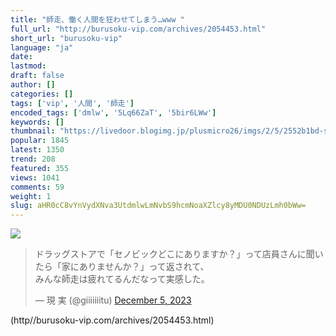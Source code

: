 ```yaml
---
title: "師走、働く人間を狂わせてしまう…www "
full_url: "http://burusoku-vip.com/archives/2054453.html"
short_url: "burusoku-vip"
language: "ja"
date: 
lastmod: 
draft: false
author: []
categories: []
tags: ['vip', '人間', '師走']
encoded_tags: ['dmlw', '5Lq66ZaT', '5bir6LWw']
keywords: []
thumbnail: "https://livedoor.blogimg.jp/plusmicro26/imgs/2/5/2552b1bd-s.png"
popular: 1845
latest: 1350
trend: 208
featured: 355
views: 1041
comments: 59
weight: 1
slug: aHR0cC8vYnVydXNva3UtdmlwLmNvbS9hcmNoaXZlcy8yMDU0NDUzLmh0bWw=
---
```


![](https://livedoor.blogimg.jp/plusmicro26/imgs/2/5/2552b1bd-s.png)

<blockquote class='twitter-tweet'><p lang='ja' dir='ltr'>ドラッグストアで「セノビックどこにありますか？」って店員さんに聞いたら「家にありませんか？」って返されて、<br>みんな師走は疲れてるんだなって実感した。</p>— 現 実 (@giiiiiiitu) <a href='https//twitter.com/giiiiiiitu/status/1732179961946198365?ref_src=twsrc%5Etfw'>December 5, 2023</a></blockquote> 

(http//burusoku-vip.com/archives/2054453.html)
